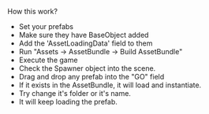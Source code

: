 How this work?
- Set your prefabs
- Make sure they have BaseObject added
- Add the 'AssetLoadingData' field to them
- Run "Assets -> AssetBundle -> Build AssetBundle"
- Execute the game
- Check the Spawner object into the scene.
- Drag and drop any prefab into the "GO" field
- If it exists in the AssetBundle, it will load and instantiate.
- Try change it's folder or it's name.
- It will keep loading the prefab.
